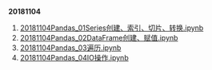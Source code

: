 **20181104**

1. [20181104Pandas_01Series创建、索引、切片、转换.ipynb](http://nbviewer.jupyter.org/github/LearningDay/python/blob/master/Pandas/20181104Pandas_01Series%E5%88%9B%E5%BB%BA%E3%80%81%E7%B4%A2%E5%BC%95%E3%80%81%E5%88%87%E7%89%87%E3%80%81%E8%BD%AC%E6%8D%A2.ipynb)
2. [20181104Pandas_02DataFrame创建、赋值.ipynb](http://nbviewer.jupyter.org/github/LearningDay/python/blob/master/Pandas/20181104Pandas_02DataFrame%E5%88%9B%E5%BB%BA%E3%80%81%E8%B5%8B%E5%80%BC.ipynb)
3. [20181104Pandas_03遍历.ipynb](http://nbviewer.jupyter.org/github/LearningDay/python/blob/master/Pandas/20181104Pandas_03%E9%81%8D%E5%8E%86.ipynb)
4. [20181104Pandas_04IO操作.ipynb](http://nbviewer.jupyter.org/github/LearningDay/python/blob/master/Pandas/20181104Pandas_04IO%E6%93%8D%E4%BD%9C.ipynb)
